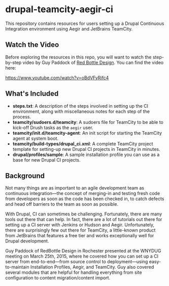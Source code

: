 # drupal-teamcity-aegir-ci
This repository contains resources for users setting up a Drupal Continuous Integration environment using Aegir and JetBrains TeamCity.

## Watch the Video
Before exploring the resources in this repo, you will want to watch the step-by-step video by Guy Paddock of [Red Bottle Design](http://redbottledesign.com). You can find the video here:

https://www.youtube.com/watch?v=oBdVFyRifc4

## What's Included
- **steps.txt**: A description of the steps involved in setting up the CI environment, along with miscellaneous notes for each step of the process.
- **teamcity/sudoers.d/teamcity**: A sudoers file for TeamCity to be able to kick-off Drush tasks as the `aegir` user.
- **teamcity/init.d/teamcity-agent**: An init script for starting the TeamCity agent at system boot.
- **teamcity/build-types/drupal_ci.xml**: A complete TeamCity project template for setting-up new Drupal CI projects in TeamCity in minutes.
- **drupal/profiles/sample**: A sample installation profile you can use as a base for new Drupal CI projects.

## Background
Not many things are as important to an agile development team as continuous integration—the concept of merging-in and testing fresh code from developers as soon as the code has been checked in, to catch defects and head off barriers to the team as soon as possible.

With Drupal, CI can sometimes be challenging. Fortunately, there are many tools out there that can help. In fact, there are a lot of tutorials out there for setting up a CI server with Jenkins or Hudson and Aegir. Unfortunately, there are surprisingly few out there for TeamCity, a little-known product from JetBrains that features a free tier and works exceptionally well for Drupal development.

Guy Paddock of RedBottle Design in Rochester presented at the WNYDUG meeting on March 25th, 2015, where he covered how you can set up a CI server from end-to-end—from source control to deployment—using easy-to-maintain Installation Profiles, Aegir, and TeamCity. Guy also covered several modules that are helpful for handling everything from site configuration to content migration/content import.
